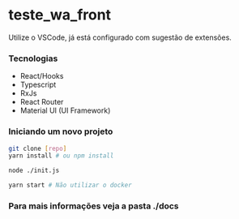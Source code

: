 teste_wa_front
==================

Utilize o VSCode, já está configurado com sugestão de extensões.

### Tecnologias

* React/Hooks
* Typescript
* RxJs
* React Router
* Material UI (UI Framework)

### Iniciando um novo projeto

```bash
git clone [repo]
yarn install # ou npm install

node ./init.js

yarn start # Não utilizar o docker
```

### Para mais informações veja a pasta ./docs